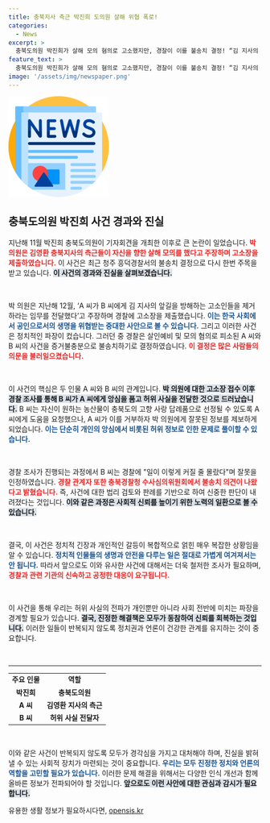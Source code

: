 ```yaml
---
title: 충북지사 측근 박진희 도의원 살해 위협 폭로!
categories:
  - News
excerpt: >
  충북도의원 박진희가 살해 모의 혐의로 고소했지만, 경찰이 이를 불송치 결정! “김 지사의 측근들이 의도적으로 허위 사실을 전달했다”는 충격 고백이 뒤따른 이 사건의 전말은? 클릭!
feature_text: >
  충북도의원 박진희가 살해 모의 혐의로 고소했지만, 경찰이 이를 불송치 결정! “김 지사의 측근들이 의도적으로 허위 사실을 전달했다”는 충격 고백이 뒤따른 이 사건의 전말은? 클릭!
image: '/assets/img/newspaper.png'
---
```


<p><img src="/assets/img/newspaper.png" alt="kimp 속보" /></p>

<h2 data-ke-size="size26">충북도의원 박진희 사건 경과와 진실</h2>

<p>지난해 11월 박진희 충북도의원이 기자회견을 개최한 이후로 큰 논란이 일었습니다. <b><span style="color: #ee2323;">박 의원은 김영환 충북지사의 측근들이 자신을 향한 살해 모의를 했다고 주장하며 고소장을 제출하였습니다.</span></b> 이 사건은 최근 청주 흥덕경찰서의 불송치 결정으로 다시 한번 주목을 받고 있습니다. <b><span style="background-color: #21538527;">이 사건의 경과와 진실을 살펴보겠습니다.</span></b></p>

<p data-ke-size="size16">&nbsp;</p>

<p>박 의원은 지난해 12월, ‘A 씨가 B 씨에게 김 지사의 앞길을 방해하는 고소인들을 제거하라는 임무를 전달했다’고 주장하며 경찰에 고소장을 제출했습니다. <b><span style="color: #1a5490;">이는 한국 사회에서 공인으로서의 생명을 위협받는 중대한 사안으로 볼 수 있습니다.</span></b> 그리고 이러한 사건은 정치적인 파장이 컸습니다. 그러던 중 경찰은 살인예비 및 모의 혐의로 피소된 A 씨와 B 씨의 사건을 증거불충분으로 불송치하기로 결정하였습니다. <b><span style="color: #ee2323;">이 결정은 많은 사람들의 의문을 불러일으켰습니다.</span></b> </p>

<p data-ke-size="size16">&nbsp;</p>

<p>이 사건의 핵심은 두 인물 A 씨와 B 씨의 관계입니다. <b><span style="background-color: #21538527;">박 의원에 대한 고소장 접수 이후 경찰 조사를 통해 B 씨가 A 씨에게 앙심을 품고 허위 사실을 전달한 것으로 드러났습니다.</span></b> B 씨는 자신이 원하는 농산물이 충북도의 고향 사랑 답례품으로 선정될 수 있도록 A 씨에게 도움을 요청했으나, A 씨가 이를 거부하자 박 의원에게 잘못된 정보를 제보하게 되었습니다. <b><span style="color: #1a5490;">이는 단순히 개인의 앙심에서 비롯된 허위 정보로 인한 문제로 풀이할 수 있습니다.</span></b></p>

<p data-ke-size="size16">&nbsp;</p>

<p>경찰 조사가 진행되는 과정에서 B 씨는 경찰에 "일이 이렇게 커질 줄 몰랐다"며 잘못을 인정하였습니다. <b><span style="color: #ee2323;">경찰 관계자 또한 충북경찰청 수사심의위원회에서 불송치 의견이 나왔다고 밝혔습니다.</span></b> 즉, 사건에 대한 법리 검토와 판례를 기반으로 하여 신중한 판단이 내려졌다는 것입니다. <b><span style="background-color: #21538527;">이와 같은 과정은 사회적 신뢰를 높이기 위한 노력의 일환으로 볼 수 있습니다.</span></b></p>

<p data-ke-size="size16">&nbsp;</p>

<p>결국, 이 사건은 정치적 긴장과 개인적인 갈등이 복합적으로 얽힌 매우 복잡한 상황임을 알 수 있습니다. <b><span style="color: #1a5490;">정치적 인물들의 생명과 안전을 다루는 일은 절대로 가볍게 여겨져서는 안 됩니다.</span></b> 따라서 앞으로도 이와 유사한 사건에 대해서는 더욱 철저한 조사가 필요하며, <b><span style="color: #ee2323;">경찰과 관련 기관의 신속하고 공정한 대응이 요구됩니다.</span></b></p>

<p data-ke-size="size16">&nbsp;</p>

<p>이 사건을 통해 우리는 허위 사실의 전파가 개인뿐만 아니라 사회 전반에 미치는 파장을 경계할 필요가 있습니다. <b><span style="background-color: #21538527;">결국, 진정한 해결책은 모두가 동참하여 신뢰를 회복하는 것입니다.</span></b> 이러한 일들이 반복되지 않도록 정치권과 언론이 건강한 관계를 유지하는 것이 중요합니다. </p>

<p data-ke-size="size16">&nbsp;</p>

<hr/>

<table style="width: 100%; border-collapse: collapse;">
<tr>
<td style="text-align: center; height: 17px;"><b>주요 인물</b></td>
<td style="text-align: center; height: 17px;"><b>역할</b></td>
</tr>
<tr>
<td style="text-align: center; height: 17px;"><b>박진희</b></td>
<td style="text-align: center; height: 17px;"><b>충북도의원</b></td>
</tr>
<tr>
<td style="text-align: center; height: 17px;"><b>A 씨</b></td>
<td style="text-align: center; height: 17px;"><b>김영환 지사의 측근</b></td>
</tr>
<tr>
<td style="text-align: center; height: 17px;"><b>B 씨</b></td>
<td style="text-align: center; height: 17px;"><b>허위 사실 전달자</b></td>
</tr>
</table>

<p data-ke-size="size16">&nbsp;</p>

<p>이와 같은 사건이 반복되지 않도록 모두가 경각심을 가지고 대처해야 하며, 진실을 밝혀낼 수 있는 사회적 장치가 마련되는 것이 중요합니다. <b><span style="color: #1a5490;">우리는 모두 진정한 정치와 언론의 역할을 고민할 필요가 있습니다.</span></b> 이러한 문제 해결을 위해서는 다양한 인식 개선과 함께 올바른 정보가 전파되어야 할 것입니다. <b><span style="background-color: #21538527;">앞으로도 이런 사안에 대한 관심과 감시가 필요합니다.</span></b></p>
유용한 생활 정보가 필요하시다면, <a href="https://opensis.kr" rel="dofollow">opensis.kr</a>


